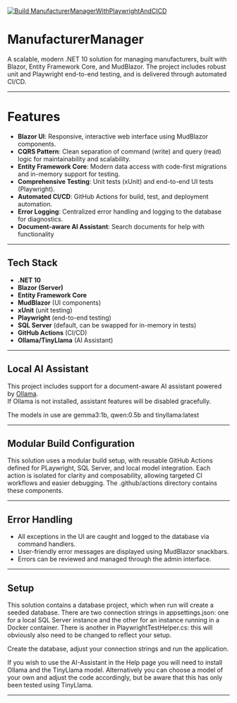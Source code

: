 [![Build ManufacturerManagerWithPlaywrightAndCICD](https://github.com/JulianAburrow/ManufacturerManagerWithPlaywrightAndCICD/actions/workflows/build.yml/badge.svg)](https://github.com/JulianAburrow/ManufacturerManagerWithPlaywrightAndCICD/actions/workflows/build.yml)

# ManufacturerManager

A scalable, modern .NET 10 solution for managing manufacturers, built with Blazor, Entity Framework Core, and MudBlazor. The project includes robust unit and Playwright end-to-end testing, and is delivered through automated CI/CD.

---

# Features

- **Blazor UI**: Responsive, interactive web interface using MudBlazor components.
- **CQRS Pattern**: Clean separation of command (write) and query (read) logic for maintainability and scalability.
- **Entity Framework Core**: Modern data access with code-first migrations and in-memory support for testing.
- **Comprehensive Testing**: Unit tests (xUnit) and end-to-end UI tests (Playwright).
- **Automated CI/CD**: GitHub Actions for build, test, and deployment automation.
- **Error Logging**: Centralized error handling and logging to the database for diagnostics.
- **Document-aware AI Assistant**: Search documents for help with functionality

---

## Tech Stack

- **.NET 10**
- **Blazor (Server)**
- **Entity Framework Core**
- **MudBlazor** (UI components)
- **xUnit** (unit testing)
- **Playwright** (end-to-end testing)
- **SQL Server** (default, can be swapped for in-memory in tests)
- **GitHub Actions** (CI/CD)
- **Ollama/TinyLlama** (AI Assistant)

---

## Local AI Assistant

This project includes support for a document-aware AI assistant powered by [Ollama](https://ollama.com).  
If Ollama is not installed, assistant features will be disabled gracefully.

The models in use are gemma3:1b, qwen:0.5b and tinyllama:latest

---

## Modular Build Configuration

This solution uses a modular build setup, with reusable GitHub Actions defined for PLaywright, SQL Server, and local model integration. Each action is isolated for clarity and composability, allowing targeted CI workflows and easier debugging. The .github/actions directory contains these components.

---

## Error Handling

- All exceptions in the UI are caught and logged to the database via command handlers.
- User-friendly error messages are displayed using MudBlazor snackbars.
- Errors can be reviewed and managed through the admin interface.

---

## Setup

This solution contains a database project, which when run will create a seeded database. There are two connection strings in appsettings.json: one for a local SQL Server instance and the other for an instance running in a Docker container. There is another in PlaywrightTestHelper.cs: this will obviously also need to be changed to reflect your setup.

Create the database, adjust your connection strings and run the application.

If you wish to use the AI-Assistant in the Help page you will need to install Ollama and the TinyLlama model. Alternatively you can choose a model of your own and adjust the code accordingly, but be aware that this has only been tested using TinyLlama.

---
